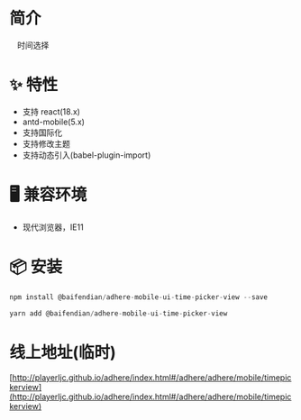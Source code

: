 # 简介
&ensp;&ensp;时间选择

# ✨ 特性
- 支持 react(18.x)
- antd-mobile(5.x)
- 支持国际化
- 支持修改主题
- 支持动态引入(babel-plugin-import)

# 🖥 兼容环境
- 现代浏览器，IE11

# 📦 安装
```javascript
npm install @baifendian/adhere-mobile-ui-time-picker-view --save
``` 

```javascript
yarn add @baifendian/adhere-mobile-ui-time-picker-view
```

# 线上地址(临时)
[http://playerljc.github.io/adhere/index.html#/adhere/adhere/mobile/timepickerview](http://playerljc.github.io/adhere/index.html#/adhere/adhere/mobile/timepickerview)


